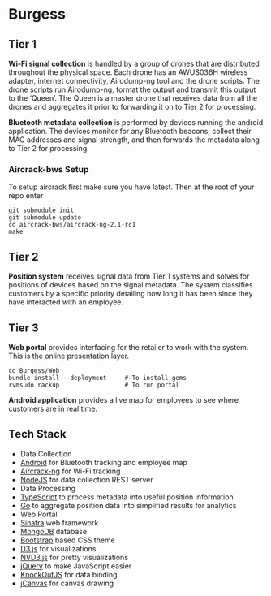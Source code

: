 # Burgess

## Tier 1

**Wi-Fi signal collection** is handled by a group of drones that are distributed throughout the physical space. Each drone has an AWUS036H wireless adapter, internet connectivity, Airodump-ng tool and the drone scripts. The drone scripts run Airodump-ng, format the output and transmit this output to the ‘Queen’. The Queen is a master drone that receives data from all the drones and aggregates it prior to forwarding it on to Tier 2 for processing.

**Bluetooth metadata collection** is performed by devices running the android application. The devices monitor for any Bluetooth beacons, collect their MAC addresses and signal strength, and then forwards the metadata along to Tier 2 for processing.

### Aircrack-bws Setup
To setup aircrack first make sure you have latest. Then at the root of your repo enter 
```
git submodule init
git submodule update
cd aircrack-bws/aircrack-ng-2.1-rc1
make
```

## Tier 2

**Position system** receives signal data from Tier 1 systems and solves for positions of devices based on the signal metadata. The system classifies customers by a specific priority detailing how long it has been since they have interacted with an employee.

## Tier 3

**Web portal** provides interfacing for the retailer to work with the system. This is the online presentation layer.
```
cd Burgess/Web
bundle install --deployment     # To install gems
rvmsudo rackup                  # To run portal
```

**Android application** provides a live map for employees to see where customers are in real time.

## Tech Stack

* Data Collection
 * [Android](http://developer.android.com/) for Bluetooth tracking and employee map
 * [Aircrack-ng](http://www.aircrack-ng.org/) for Wi-Fi tracking
 * [NodeJS](http://nodejs.org/) for data collection REST server
* Data Processing
 * [TypeScript](http://www.typescriptlang.org/) to process metadata into useful position information
 * [Go](https://golang.org/) to aggregate position data into simplified results for analytics
* Web Portal
 * [Sinatra](http://www.sinatrarb.com/) web framework
 * [MongoDB](http://www.mongodb.org) database
 * [Bootstrap](http://getbootstrap.com) based CSS theme
 * [D3.js](http://d3js.org) for visualizations
 * [NVD3.js](http://nvd3.org/) for pretty visualizations
 * [jQuery](http://jquery.com) to make JavaScript easier
 * [KnockOutJS](http://knockoutjs.com/) for data binding
 * [jCanvas](http://calebevans.me/projects/jcanvas/) for canvas drawing
